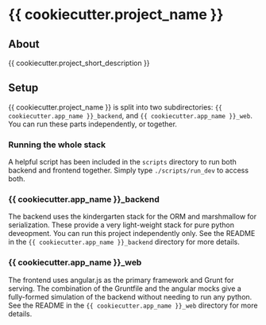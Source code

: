 {{ cookiecutter.project_name }}
===============================

About
---

{{ cookiecutter.project_short_description }}

Setup
---

{{ cookiecutter.project_name }} is split into two subdirectories: `{{ cookiecutter.app_name }}_backend`, and `{{ cookiecutter.app_name }}_web`. You can run these parts independently, or together.

### Running the whole stack

A helpful script has been included in the `scripts` directory to run both backend and frontend together. Simply type `./scripts/run_dev` to access both.

### {{ cookiecutter.app_name }}_backend

The backend uses the kindergarten stack for the ORM and marshmallow for serialization. These provide a very light-weight stack for pure python deveopment. You can run this project independently only. See the README in the `{{ cookiecutter.app_name }}_backend` directory for more details.

### {{ cookiecutter.app_name }}_web

The frontend uses angular.js as the primary framework and Grunt for serving. The combination of the Gruntfile and the angular mocks give a fully-formed simulation of the backend without needing to run any python. See the README in the `{{ cookiecutter.app_name }}_web` directory for more details.
